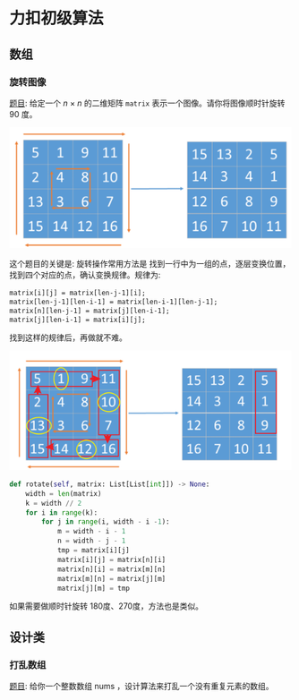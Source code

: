 # 力扣初级算法


## 数组

### 旋转图像

[题目](https://leetcode-cn.com/leetbook/read/top-interview-questions-easy/xnhhkv/): 给定一个 *n* × *n* 的二维矩阵 `matrix` 表示一个图像。请你将图像顺时针旋转 90 度。

![image-20211128215334154](questions/image-20211128215334154.png)

这个题目的关键是: 旋转操作常用方法是 找到一行中为一组的点，逐层变换位置，找到四个对应的点，确认变换规律。规律为:

```
matrix[i][j] = matrix[len-j-1][i];
matrix[len-j-1][len-i-1] = matrix[len-i-1][len-j-1];
matrix[n][len-j-1] = matrix[j][len-i-1];
matrix[j][len-i-1] = matrix[i][j];
```

找到这样的规律后，再做就不难。

![image-20211128215742339](questions/image-20211128215742339.png)

```python
def rotate(self, matrix: List[List[int]]) -> None:
    width = len(matrix)
    k = width // 2
    for i in range(k):
        for j in range(i, width - i -1):
            m = width - i - 1
            n = width - j - 1
            tmp = matrix[i][j]
            matrix[i][j] = matrix[n][i]
            matrix[n][i] = matrix[m][n]
            matrix[m][n] = matrix[j][m]
            matrix[j][m] = tmp
```

如果需要做顺时针旋转 180度、270度，方法也是类似。

## 设计类

### 打乱数组

[题目](https://leetcode-cn.com/leetbook/read/top-interview-questions-easy/xn6gq1/): 给你一个整数数组 nums ，设计算法来打乱一个没有重复元素的数组。

